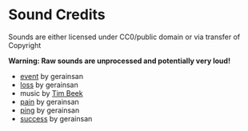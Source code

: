 # Sound Credits

Sounds are either licensed under CC0/public domain or via transfer of Copyright

**Warning: Raw sounds are unprocessed and potentially very loud!**

 - [event](https://freesound.org/people/gerainsan/sounds/564474/) by gerainsan
 - [loss](https://freesound.org/people/gerainsan/sounds/564474/) by gerainsan
 - music by [Tim Beek](https://timbeek.com)
 - [pain](https://freesound.org/people/gerainsan/sounds/564474/) by gerainsan
 - [ping](https://freesound.org/people/gerainsan/sounds/564474/) by gerainsan
 - [success](https://freesound.org/people/gerainsan/sounds/564474/) by gerainsan
